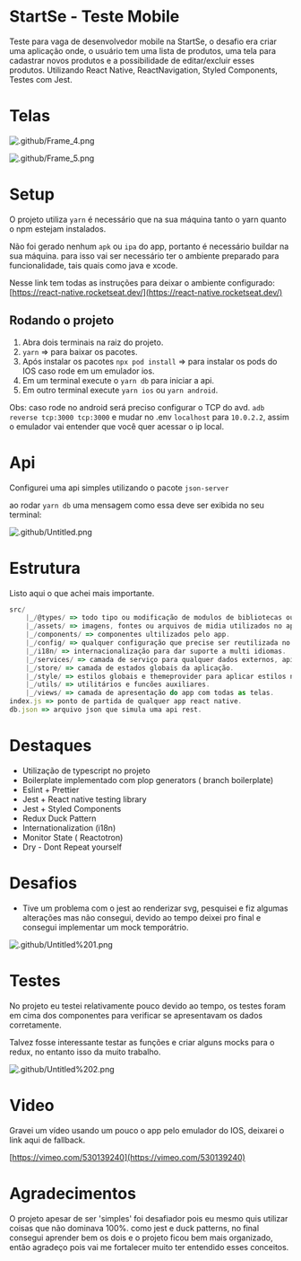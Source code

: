 # StartSe - Teste Mobile

Teste para vaga de desenvolvedor mobile na StartSe, o desafio era criar uma aplicação onde, o usuário tem uma lista de produtos, uma tela para cadastrar novos produtos e a possibilidade de editar/excluir esses produtos. Utilizando React Native, ReactNavigation, Styled Components, Testes com Jest.

# Telas

![.github/Frame_4.png](.github/Frame_4.png)

![.github/Frame_5.png](.github/Frame_5.png)

# Setup

O projeto utiliza `yarn`  é necessário que na sua máquina tanto o yarn quanto o npm estejam instalados.

Não foi gerado nenhum `apk` ou `ipa` do app, portanto é necessário buildar na sua máquina. para isso vai ser necessário ter o ambiente preparado para funcionalidade, tais quais como java e xcode.

Nesse link tem todas as instruções para deixar o ambiente configurado: [https://react-native.rocketseat.dev/](https://react-native.rocketseat.dev/)

## Rodando o projeto

1. Abra dois terminais na raiz do projeto.
2. `yarn` ⇒ para baixar os pacotes.
3. Após instalar os pacotes `npx pod install` ⇒ para instalar os pods do IOS caso rode em um emulador ios.
4. Em um terminal execute o `yarn db` para iniciar a api.
5. Em outro terminal execute `yarn ios` ou `yarn android`.

Obs: caso rode no android será preciso configurar o TCP do avd.
`adb reverse tcp:3000 tcp:3000`
e mudar no .env `localhost` para `10.0.2.2`, assim o emulador vai entender que você quer acessar o ip local.
# Api

Configurei uma api simples utilizando o pacote `json-server`

ao rodar `yarn db` uma mensagem como essa deve ser exibida no seu terminal:

![.github/Untitled.png](.github/Untitled.png)

# Estrutura

Listo aqui o que achei mais importante.

```jsx
src/
	|_/@types/ => todo tipo ou modificação de modulos de bibliotecas ou DTOS de algum componente ou função.
	|_/assets/ => imagens, fontes ou arquivos de midia utilizados no app.
	|_/components/ => componentes ultilizados pelo app.
	|_/config/ => qualquer configuração que precise ser reutilizada no app.
	|_/i18n/ => internacionalização para dar suporte a multi idiomas.
	|_/services/ => camada de serviço para qualquer dados externos, api, graphql, banco de dados e etc.
	|_/store/ => camada de estados globais da aplicação.
	|_/style/ => estilos globais e themeprovider para aplicar estilos no app como um todo.
	|_/utils/ => utilitários e funcões auxiliares.
	|_/views/ => camada de apresentação do app com todas as telas.
index.js => ponto de partida de qualquer app react native.
db.json => arquivo json que simula uma api rest.
```

# Destaques

- Utilização de typescript no projeto
- Boilerplate implementado com plop generators (  branch boilerplate)
- Eslint + Prettier
- Jest + React native testing library
- Jest + Styled Components
- Redux Duck Pattern
- Internationalization (i18n)
- Monitor State ( Reactotron)
- Dry - Dont Repeat yourself

# Desafios

- Tive um problema com o jest ao renderizar svg, pesquisei e fiz algumas alterações mas não consegui,  devido ao tempo deixei pro final e consegui implementar um mock temporátrio.

![.github/Untitled%201.png](.github/Untitled%201.png)

# Testes

No projeto eu testei relativamente pouco devido ao tempo, os testes foram em cima dos componentes para verificar se apresentavam os dados corretamente.

Talvez fosse interessante testar as funções e criar alguns mocks para o redux, no entanto isso da muito trabalho.

![.github/Untitled%202.png](.github/Untitled%202.png)

# Video

Gravei um vídeo usando um pouco o app pelo emulador do IOS, deixarei o link aqui de fallback.

[https://vimeo.com/530139240](https://vimeo.com/530139240)

# Agradecimentos

O projeto apesar de ser 'simples' foi desafiador pois eu mesmo quis utilizar coisas que não dominava 100%. como jest e duck patterns, no final consegui aprender bem os dois e o projeto ficou bem mais organizado, então agradeço pois vai me fortalecer muito ter entendido esses conceitos.
